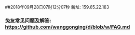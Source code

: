 ##2018年09月28日07时12分07秒 新址: 159.65.22.183
### 兔友常见问题及解答: https://github.com/wanggonging/d/blob/w/FAQ.md
